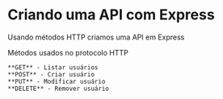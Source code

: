 # Criando uma API com Express

Usando métodos HTTP criamos uma API em Express 

Métodos usados no protocolo HTTP

	**GET** - Listar usuários
	**POST** - Criar usuário
	**PUT** - Modificar usuário
	**DELETE** - Remover usuário